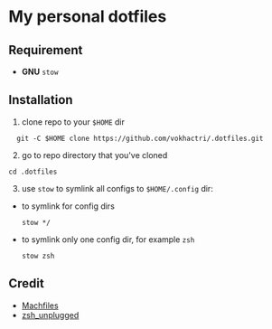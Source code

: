 # My personal dotfiles

## Requirement

- **GNU** `stow`

## Installation

1. clone repo to your `$HOME` dir

```
  git -C $HOME clone https://github.com/vokhactri/.dotfiles.git
```

2. go to repo directory that you've cloned

```
cd .dotfiles
```

3. use `stow` to symlink all configs to `$HOME/.config` dir:

- to symlink for config dirs
  ```
  stow */
  ```
- to symlink only one config dir, for example `zsh`
  ```
  stow zsh
  ```

## Credit

- [Machfiles](https://github.com/ChristianChiarulli/Machfiles/)
- [zsh_unplugged](https://github.com/mattmc3/zsh_unplugged)
